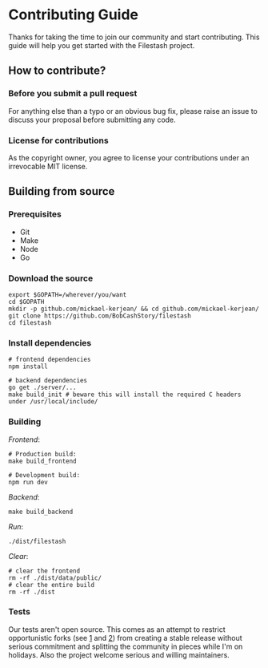 # Contributing Guide

Thanks for taking the time to join our community and start contributing. This guide will help you get started with the Filestash project.

## How to contribute?

### Before you submit a pull request

For anything else than a typo or an obvious bug fix, please raise an issue to discuss your proposal before submitting any code.

### License for contributions

As the copyright owner, you agree to license your contributions under an irrevocable MIT license.


## Building from source

### Prerequisites
- Git
- Make
- Node
- Go

### Download the source
```
export $GOPATH=/wherever/you/want
cd $GOPATH
mkdir -p github.com/mickael-kerjean/ && cd github.com/mickael-kerjean/
git clone https://github.com/BobCashStory/filestash
cd filestash
```

### Install dependencies
```
# frontend dependencies
npm install

# backend dependencies
go get ./server/...
make build_init # beware this will install the required C headers under /usr/local/include/
```

### Building
*Frontend*:
```
# Production build:
make build_frontend

# Development build:
npm run dev
```

*Backend*:
```
make build_backend
```

*Run*:
```
./dist/filestash
```

*Clear*:
```
# clear the frontend
rm -rf ./dist/data/public/
# clear the entire build
rm -rf ./dist
```

### Tests
Our tests aren't open source. This comes as an attempt to restrict opportunistic forks (see [1](https://news.ycombinator.com/item?id=17006902#17009852) and [2](https://www.reddit.com/r/selfhosted/comments/a54axs/annoucing_jellyfin_a_free_software_fork_of_emby/ebk92iu/?utm_source=share&utm_medium=web2x)) from creating a stable release without serious commitment and splitting the community in pieces while I'm on holidays. Also the project welcome serious and willing maintainers.
